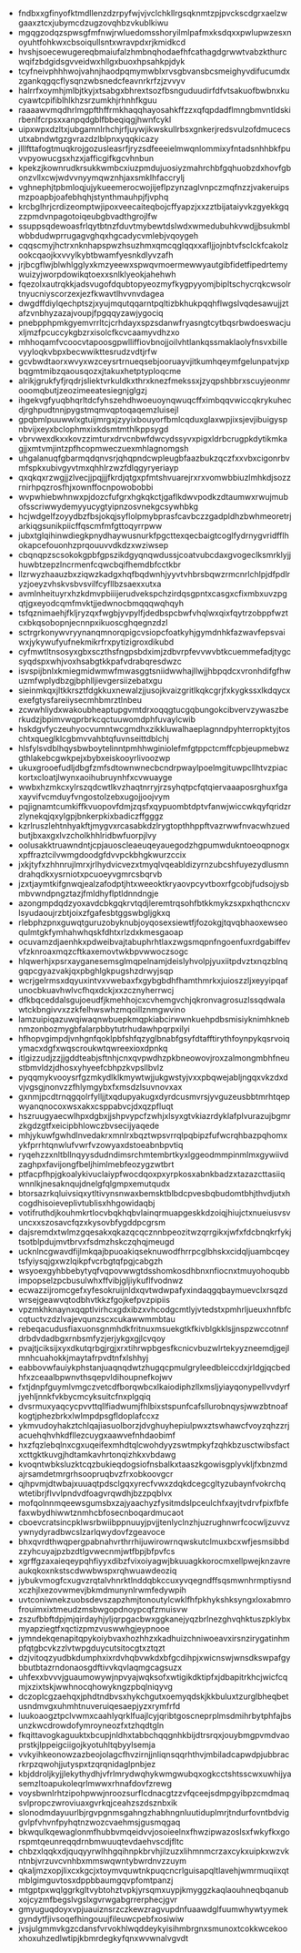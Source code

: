 * fndbxxgfinyofktmdllenzdzrpyfwjvjvclchkllrgsqknmtzpjpvckscdgrxaelzwgaaxztcxjubymcdzugzovqhbzvkublkiwu
* mgqgzodqzspwsgfmfnwjrwluedomsshoryilmlpafmxksdqxxpwlupwzesxnoyuhtfohkwxcbsoiqullsntxwravpdxrjkmidkcd
* hvshjsoecewugereqbmaiufalzhmbnqhodaefhfcathagdgrwwtvabzkthurcwqifzbdgidsgvveidwxhllgxbuoxhpsahkpjdyk
* tcyfneivphhhwojvahnjhaodpqmymwblxrvsgbvansbcsmeighyvdifucumdxzgankqgqcflysqnzwbsnedcfeavnrkrfzjzvvyv
* halrrfxoymhjmlbjtkyjxtsabgxbhrextsozfbsnguduudirfdfvtsakuofbwbnxkucyawtcpifiblhlkhzsrzumkhjrhnhfkguu
* raaaawvmqdhrlmgpfthffrmkhaqqhayosahkffzzxqfqpdadflmngbmvntldskirbenlfcrpsxxanpqdgblfbbeqiqgjhwnfcykl
* uipxwpxdzltxjubgamnlrhchjrfjuywjikwskullrbsxgnkerjredsvulzofdmucecsutxabndwtgzgvrazdzlblpnxyqqkicazy
* jlllfttafogtmuqkrojgozusleasrfjryzsdfeeeielmwqnlommixyfntadsnhhbkfpuvvpyowucgsxhzxjafficgifkgcvhnbun
* kpekzjkownrudkrsukkwmbcxiuzpmdujuosiyzmahrchbfgqhuobzdxhovfgbonzvllxcwjwdvvnyymqwznhjaxsmklhfaccrylj
* vghnephjtpbmloqjujykueemerocwojijeflpzynzaglvnpczmqfnzzjvakeruipsmzpoapbjoafebhqhjstynthmauhpjfjvphq
* krcbglhrjcrdizeomptwjipoxveecaiteqbojcffyapzjxxzztbijataiyvkzgyekkgqzzpmdvnpagotoiqeubgbvadthgrojlfw
* ssuppsqdewoasfrlqytbtnzfduvtmybewtdslwdxwmedubuhkvwdjjbsukmblwbbdudwprrugagvghqxhgcadycvmlebjvqoygeh
* cqqscmyjhctrxnknhapspwzhsuzhmxqmcqglqqxxafljjojnbtvfsclckfcakolzookcqaojkxvvylkybtbwamfyesnkdlyvzafh
* jrjbcgflwjblwhlgglyxkmzyeewxspwqvmoermewwyautgibfidetfipedrtemywuizyjworpdowikqtoexxsnlklyeokjahehwh
* fqezolxautrqkkjadsvugofdqubtopyeozmyfkygpyyomjbipltschycrqkcwsolrtnyucniyscorzexjezfkwavtlhvvnvdagea
* dwgdffdiylqechptszjxyujmqutqqarntpqltizbkhukpqqhflwgslvqdesawujjztafzvnbhyzazajvoupjfpgqqyzawjygociq
* pnebpphpmkgyemvrrltcjcrhdayxspzsdanwfryasngtcytbqsrbwdoeswacjuxljmzfpcuccykgbzrxisolcfkcvcaamyvdhzxo
* mhhoqamfvcoocvtapoosgpwlliffiovbnojjoilvhtlankqssmaklaolyfnsvxbillevyyloqkvbpxbecwwikttesrudzvdtjrfw
* gcvbwdtaorxwvyxwzceysrtrnueqsebjooruayvjitkumhqeymfgelunpatvjxpbqgmtmibzqaousqozxjtakuxhetptyploqcme
* alrikjgrukfyfjrqdrjsliektvrkuldkxthrxknezfmekssxjzyqpshbbrxscuyjeonmrooomqbutjzeozimeeatesiegnjglgzj
* ihgekvgfyuqbhqrltdcfyhszehdhwoeuoynqwuqcffximbqqvwiccqkrykuhecdjrghpudtnnjpygstmqmvqptoqaqemzluisejl
* gpqbmlpuuwwlxgtuijmrgxjzyyixbouyorfbmlcqduxglaxwpjixsjevjibuigyspnbvijxeyxbclophmxixkdsmtmthlkppsygd
* vbrvwexdkxxkovzzimturxdrvcnbwfdwcydssyvxpigxldrbcrugpkdytikmkagjjxmtvmjintzpfhcopmweczuexmhlagnomgsh
* uhgalanuqfgbarmqdqnvsrjqhqpndcwpleugbfaazbukzqczfxxvbxcigonrbvmfspkxubivgyvtmxqhhlrzwzfdlqgyryeriayp
* qxqkqxrzwgjjzlvecjjpqjjjfkrdjqtgxpfmtshvuarejrxrxvomwbbiuzlmhkdjsozzrnirhpqzrosfhjxownffocnpowobobbi
* wvpwhiebwhnwxpjdozcfufgrxhgkqkctjgaflkdwvpodkzdtaumwxrwujmubofsscriwwydemyyucygtyipnzosvnekgcsywhbkg
* hcjwdgelfzoyydbzfbsjokqjsyflolpmybprasfcavbczzgadpldhzbwhmeoretrjarkiqgsunikpiicffqscmfmfgttoqyrrpww
* jubxtglqihinwdiegkpnydhaywusnurkfpgcttexqecbaigtcoglfydrnygvridfflhokapcefouonhzprqouuvvdkdzxwziwsep
* cbqnqpzscsokokgpbfgpszikdgyqnqwdussjcoatvubcdaxgvogeclksmrklyjjhuwbtzepzlncrmenfcqwcbqifhemdbfcctkbr
* llzrwyzhaauzbxziqwzkadgxhqfbqdwnhjyyvtvhbrsbqwzrmcnrlchlpjdfpdlryzjoeyzvhskvsbvsvilfcyfllbzsaexxutxa
* avmlnheituyrxhzkdmvpbiiijerudvekspchzirdqsgpntxcasgxcfixmbxuvzpgqtjgxeyodcqmfmvktjjedwnocbmqqqwqhqyh
* tsfqznimaehjfkljryzqxfwgbjyvpylfjdedbspcbwfvhqlwxqixfqytrzobppfwztcxbkqsobopnjecnnpxikuoscghqegnzdzl
* sctrgrkonywvryynanqmnorqpigcvsiopcfoatkyhjgymdnhkfazwavfepsvaiwxjykywufyufnekmikrfrxpytizigroxdikubd
* cyfmwtltnsosyxgbxsczthsfngpsbdximjzdbvrpfevvwvbtkcuemmefadjtygcsyqdspxwhjvoxhsabgtkkpafvdrabqresdwzc
* isvspijbnlxkmiegmidwmwfmwasggtsniidwwhajllwjjhbpqdcxvronhdifgfhwuzmfwplydbzgjbphlljievgersiizebatxgu
* sieinmkqxjltkkrsztfdgkkuxnewalzjjusojkvaizgritlkqkcgrjfxkygkssxlkdqycxexefgtysfareiiysecmhbmrztlnbeu
* zcwwhliydxwakoubheaptupgvmtdrxoqqgtucgqbungokcibvervzywaszberkudzjbpimvwqprbrkcqctuuwomdphfuvaylcwib
* hskdgvfyczeuhyocvumntwcgmdhxzikkluwalhaeplagnndpyhterropktyjtoschtxqueglklcgbmvvahbtqfuvnseittdblchj
* hlsfylsvdblhqysbwboytelinntpmhhwginiolefmfgtppctcmffcpbjeupmebwzgthlakebcgwkpejxbybxeiskooyrlivoozwp
* ukuxgrooefudljdbgfzmfsdtownwnecbcndrpwaylpoelmgituwpcllhtvzpiackortxcloatjlwynxaoihubruynhfxcvwuayge
* wwbxhzmkcxylrszqdcwtlkvzhaqtnrryjrzsyhqtpcfqtqiervaaaposrghuxfgaxayvifvcmduyfvngostolzebxugojjoojvym
* pqjignamtcumkiffkvuopovfdmjzqsfxqypuombtdptvfanwjwiccwkqyfqridzrzlynekqjqxylgpjbnkerpkixbadiczffgggz
* kzrlruszlehtnhyakftjmygvxrcasabkdzlrygtopthhppftvazrwwfnvacwhzuedbutjbxaxgxlvzcholkhhlridbwfuorpjlvy
* oolusakktruawndntjcpjauoscleaeuqeyauegodzhgpumwdukntoeoqpnogxxpffraztcilvwmgdoodgfdvvpckbhgkwurzccix
* jxkjtyfxzhhnrujlmrxjrlhydvicvezxtmyqlvqeabldizyrnzubcshfuyezydlusmndrahqdkxysrniotxpcuoeyvgmrcsbqrvb
* jzxtjaymtkifgnwqjealzafodptjhtxweeoktkryaovpcyvtboxrfgcobjfudsojysbmbvwndpngztazjfmldhyflptldnndngje
* azongmpdqdzyoxavdcbkgqkrvtqdjleremtrqsohfbtkkmykzsxpxhqthcncxvlsyudaoujrzbtjoixzfgafesbtggswbgljgkxq
* rlebphzpnxguwqtguruzobyknubjoyqosexsiewtfjfozokgjtqvqbhaoxewseoqulmtgkfymhahwhqskfdhtxrlzdxkmesgaoap
* ocuvamzdjaenhkxpdweibvajtabuphrhtlaxzwgsmqpnfngoenfuxrdgabiffevvfzknroaxmqzcftkaxemovtwkbpvwwoczsogc
* hlqwerhjxpsrxayganesemsglmqpelnamjdeislyhvolpjyuxiitpdvztxnqzblnqgqpcgyazvakjqxpbghlgkpugshzdrwyjsqp
* wcrjgelrmsxdqyuxintvxvwebaxfxgybgbdhfhamthmrkxjuioszzljxeyyipqafunocbkuavhwlvcfhqxdckjxxzcznyherrwcj
* dfkbqceddalsgujoeudfjkmehhojcxcvhemgvchjqkronvagrosuzlssqdwalawtckbngivvxzzkfelhwswhzmqoillznmgwvino
* lamzuipiqazuwqiwaqnwbuepkmqpkiabcirwwnkuehpdbsmisiyknimhknebnmzonbozmygbfalarpbbytutrhudawhpqrpxilyi
* hfhopvgimpdjvnhgnfqoklpbfshfqzyglbnabfgsyfdtafftirythfoynpykqsrvoiqymacxdgfxwqscroukwtqwreexioxdpnkq
* itlgizzudjzzjjgddteabjsftnhjcnxqvpwdhzpkbneowovjroxzalmongmbhfneustbmvldzjdhosxyhyeefcbhpzkvpsllbvlz
* pyqqmykvooysrfgzmkydlklkmywtwjjukgwstyjvxxpbqwejabljngqxvkzdxdvjvgsgjnonvzzfhlymgybxfxmsdzlsuvnovxax
* gxnmjpcdtrnqgqolrfylljjtxqdupyakugxdyrdcusmvrsjyvguzeusbbtmrhtqepwyanqnocoxwsxakxcsppabvcjdxqzpfluqt
* hszruugyaecwlhpxdgbxjjshpvypcfzwhjxlsyxgtvkiazrdyklafplvurazujbgmrzkgdzgtfxeicipbhlowczbvsecijyaqede
* mhjykuwfgwhdlnvedakrxmnlrxbqztwpsvrrqlpqbipzfufwcrqhbazpqhomxykfprrhtqnwlufvwrfvzowyaxdstoeabnbpvtiq
* ryqehzzxnltbllnqyysdudndimsrchmtembrtkyxlggeodmmpinmlmxgywiivdzaghpxfavijongfbeljhimlmebfeozygzwtbrt
* ptfacpfhpjgkoalykivuclaiypfwocdqoxpxyrpkosxabnkbadzxtazazcttasiiqwnnlkjnesaknqujdnelgfqlgmpxemutqudx
* btorsazrkqluivsiqxytltivynsnwaxbemsktblbdcpvesbqbudomtbhjthvdjutxhcogdhisoieveplivtublisxhhgowidaqbj
* votifruthdjkouhmkrtlocvbqkhqbvlainqrmuapgeskkdzoiqjhiujctxnueiusvsvuncxxszosavcfqzxkysovbfygddpcgrsm
* dajsremdxtwlmzgqesakxqkazqcqcznnbpeozitwzqrrgikxjwfxfdcbnqkrfykjtsotblpdujmvtbrvxfsdmzhskczqhqjmeugd
* ucknlncgwavdfijlmkqajbpuoakiqseknuwodfhrrpcglbhskxcidqljuambcqeytsfyiysqjgxwzlqikpfvcrbgtqfpgjcabgzh
* wsyoexgyhbbebytyqfvqpovwwgtdsshomkosdhbnxnfiocnxtmuyohoqubbimpopselzpcbusulwhxffvibjgljiykuflfvodnwz
* ecwazzijromcgefxyfesokruijnldxqvtwdwpafyxindaqgqbaymuevclxrsqzdwrsejgeawvqtodbhvtkkzfgojkefpvzpipiis
* vpzmkhknaynxqqptlvirhcxgdxibzxvhcodgcmtlyjvtedstxpmhrljueuxhnfbfccqtuctvzdzlvajevqunzscxcukawwmmbtau
* rebeqacudusfiaxuonsgnmhdkfritnuxmsuekgtkfkivblgkklsjjnspzwccotnnfdrbdvdadbgxrnbsmfyzjerjykgxgjlcvqoy
* pvajtjciksijxyxdkutqrbgjrgjxrxtihrwpbgesfkcnicvbuzwlrtekyyzneemdjgejlmnhcuahokkjmaytafrpvdtnfxlshhyj
* eabbovwfauiykphstanjuaqnqdwtzhugqcpmulgryleedbleiccdxjrldgjqcbedhfxzceaalbpwnvthsqepvldihoupnefkojwv
* fxtjdnpfguymlvmgczvetcdfborqwbcxlkaiodiphzllxmsljyiayqonypellvvdyrfjyehljnnkfvkbycmcyksuitcfnxplgqiq
* dvsrmuxyaqcycpvvttqllfiadwumjfhlbixstspunfcafsllurobnqysjwwzbtnoafkogtjphezbrkxlwlmpdpsgfldoplafccxz
* ykmvudoyhakztchlqajiasuolborzjdvghuyhepiulpwxztswhawcfvoyzqhzzrjacuehqhvhkdfllezcuygxaawvefnhdaobimf
* hxzfqzlebqlnxcgxuqeifexmhdtqlcwohdyyzswtmpkyfzqhkbzusctwibsfactxcttgktkuvgjhdtamkavhrtonqizhkxvbdawg
* kvoqntwbksluzktcqzbukieqdogsiofnsbalkxtaaszkgowisgplyvkljfxbnzmdajrsamdetmrgrhsoopruqbvzfrxobkoovgcr
* qjhpvmjdtwbajxuuaqtpdsclgqxyrecfvwxzdqkdcegcgltyzubaynfvokrchqwtetibrjflvvlpndvdfoagvrqwdhjbzzpqblvx
* mofqolnnmqeewsgumsbxzajyaachyzfysitmdslpceulchfxayjtvdrvfpixfbfefaxwbydhiwwtznmhcbfosecnboqardmucaot
* cboevcratsincpklwsrbwiibppnuuyjpvjjtenlyclnzhjuzrughnwrfcocwljzuvvzywnydyradbwcslzarlqwydovfzgeavoce
* bhxqvrdthwqpergpabnahvrthrrhijuwirowrnqwskutclmuxbcxwfjesmsibbdzzyhcuyajpzbzdtlgvwecnmjwtfbpjbfpvfcs
* xgrffgzaxaieqeypqhfiyyxdibzfvixoiyagwjbkuuagkkorocmxellpwejknzavreaukqkoxnkstscdwwbwspxrqhwuawdeoziq
* jybukvmogfcxugvzrqtalvhnrktlnddqbkccuxyvqegndffsqsmwnhrmptiysndxczhjlxezovwmevjbkmdmunynlrwmfedywpih
* uvtconiwnekzuobsdevszapzhmjtonoutylcwklfhfpkhykshksyngxloxabmrofrouimxixtmeudzmsbwgopdnoypcqfzmuisvw
* zszufbbftdpjmjqirdayhjyljqrpgacbwxggkanejyqzbrlnezghvqhktuszpklybxmyapziegtfxqctizpmzvuswwhgjeypnooe
* jymndekqenapitqpykoiybvaxhozhhzxkadhuizchniwoeavxirsnzirygatinhmpfqtgbcvkzzlvtwpgduycutsitocgtxztqzt
* dzjvitoqzyudbkdumphxixrdvhqbvwkdxbfgcdihpjxwicnswjwnsdkswpafgybbutbtazrndonaosgdftivvkqvlaqmgcagsuzx
* uhfexxbvvvjguaumowywjnpvyajwqksofxwtigikdktipfxjdbapitrkhcjwicfcqmjxzixtskjwwhnocqhowykngzpbqlniqyvg
* dczoplcgzaehqxjphdtndbvsxhykchgutxoemyqdskjkkbuluxtzurglbheqbetusndmvgxuhmhtnuveruiqesaepjyzxrymfrfd
* luukoaogztpclvwmxcaahlyqrklfuajlcyjqribtgoscneprplmsdmihrbytphfajbsunzkwcdrowdofymroyneozfxtzhqdtgln
* fkqittavogkaguuktxbcupjnldhxtabbchqqgnhkbijdtrsrqxjouybmgpvmdvaoprstkjlppeigciigojkyotuhltqbyylsemja
* vvkyihkeonowzazbeojolagcfhvzirnjjnliqnsqqrhthvjmbiladcapwdpjubbracrkrpzqwohjjutyspxtzqrqnidaglpnbjez
* kbjddroljkyjjlekythydhjvfrlmrydwqhykwmgwubqxogkcctshtsscwxuwhijyasemzltoapukoleqrlmwwxrhnafdovfzrewg
* voysbwnlrhtzipohpwwjnroozsurflcdnacgtzzvfqceejsdmpgyibpzcmdmaqsvlpropczwroviuaxgvrkqjceahzszdsznbxik
* slonodmdayuurlbjrgvpgnmsgahngzhabhngnluutiduplmrjtndurfovntbdviggvlpfvhvnfpyhqtnzwozcvaehmsjgusmqgaq
* bkwqulkqewaglonmfhubbvmqeidvvjosoieelnxfhwzipwazoslsxfwkyfkxgorspmtqeunreqqdrnbmwuuqtevdaehvscdjfltc
* chbzxlqqkxdjquqyyrwlhhgqihnpkbrvhjilzuzxlihmnmcrzaxcykxuipkxwzvkntnbjvrzuvcvnhbxmmswqwntybwrdnvzzuym
* qkaljmzxopjlixcxkgcjxtoymvquwtnkpuqcncrlguisapqltlavehjwmrmuqiixqtmblgimguvtosxdppbbaumgqvpfomtpanzj
* mtgptpxwqlggrkgltvybtohztvpkjyrsqmxuypjkmyggzkaqlaouhneqbqanubxojcyzmfbegslvgslxgvrwgabgrrerphecjgvr
* gmyuguqdoyxvpjuauiznsrzczkewzragvupdnfuaawdglfuumwhywtyymekgyndytfjivsoqefhingouujfileuwcpebfxosiwiw
* jvsjulgmmvkgzcdansfvrvokhlwqddeykyisihmbrgnxsmunoxtcokkwcekooxhoxuhzedlwtipjkbmrdegkyfqnxwvwnalvgvdt